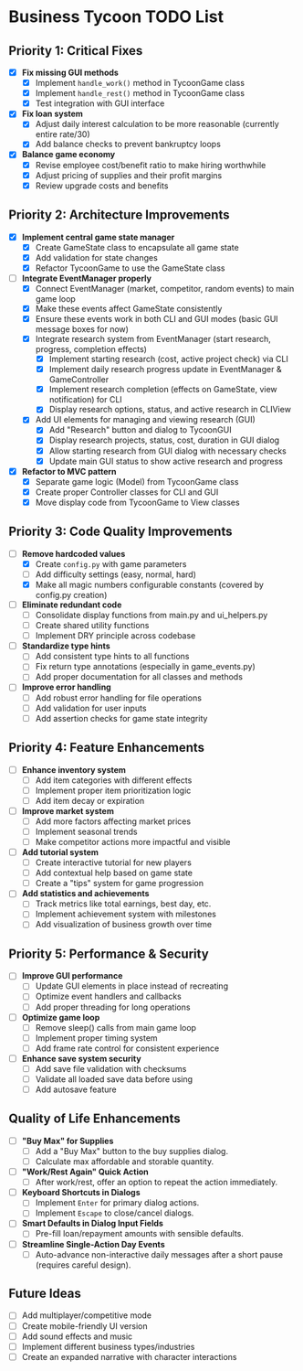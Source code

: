 # Business Tycoon TODO List

## Priority 1: Critical Fixes
- [x] **Fix missing GUI methods**
  - [x] Implement `handle_work()` method in TycoonGame class
  - [x] Implement `handle_rest()` method in TycoonGame class
  - [x] Test integration with GUI interface

- [x] **Fix loan system**
  - [x] Adjust daily interest calculation to be more reasonable (currently entire rate/30)
  - [x] Add balance checks to prevent bankruptcy loops

- [x] **Balance game economy**
  - [x] Revise employee cost/benefit ratio to make hiring worthwhile
  - [x] Adjust pricing of supplies and their profit margins
  - [x] Review upgrade costs and benefits

## Priority 2: Architecture Improvements
- [x] **Implement central game state manager**
  - [x] Create GameState class to encapsulate all game state
  - [x] Add validation for state changes
  - [x] Refactor TycoonGame to use the GameState class

- [ ] **Integrate EventManager properly**
  - [x] Connect EventManager (market, competitor, random events) to main game loop
  - [x] Make these events affect GameState consistently
  - [x] Ensure these events work in both CLI and GUI modes (basic GUI message boxes for now)
  - [x] Integrate research system from EventManager (start research, progress, completion effects)
    - [x] Implement starting research (cost, active project check) via CLI
    - [x] Implement daily research progress update in EventManager & GameController
    - [x] Implement research completion (effects on GameState, view notification) for CLI
    - [x] Display research options, status, and active research in CLIView
  - [x] Add UI elements for managing and viewing research (GUI)
    - [x] Add "Research" button and dialog to TycoonGUI
    - [x] Display research projects, status, cost, duration in GUI dialog
    - [x] Allow starting research from GUI dialog with necessary checks
    - [x] Update main GUI status to show active research and progress

- [x] **Refactor to MVC pattern**
  - [x] Separate game logic (Model) from TycoonGame class
  - [x] Create proper Controller classes for CLI and GUI
  - [x] Move display code from TycoonGame to View classes

## Priority 3: Code Quality Improvements
- [ ] **Remove hardcoded values**
  - [x] Create `config.py` with game parameters
  - [ ] Add difficulty settings (easy, normal, hard)
  - [x] Make all magic numbers configurable constants (covered by config.py creation)

- [ ] **Eliminate redundant code**
  - [ ] Consolidate display functions from main.py and ui_helpers.py
  - [ ] Create shared utility functions
  - [ ] Implement DRY principle across codebase

- [ ] **Standardize type hints**
  - [ ] Add consistent type hints to all functions
  - [ ] Fix return type annotations (especially in game_events.py)
  - [ ] Add proper documentation for all classes and methods

- [ ] **Improve error handling**
  - [ ] Add robust error handling for file operations
  - [ ] Add validation for user inputs
  - [ ] Add assertion checks for game state integrity

## Priority 4: Feature Enhancements
- [ ] **Enhance inventory system**
  - [ ] Add item categories with different effects
  - [ ] Implement proper item prioritization logic
  - [ ] Add item decay or expiration

- [ ] **Improve market system**
  - [ ] Add more factors affecting market prices
  - [ ] Implement seasonal trends
  - [ ] Make competitor actions more impactful and visible

- [ ] **Add tutorial system**
  - [ ] Create interactive tutorial for new players
  - [ ] Add contextual help based on game state
  - [ ] Create a "tips" system for game progression

- [ ] **Add statistics and achievements**
  - [ ] Track metrics like total earnings, best day, etc.
  - [ ] Implement achievement system with milestones
  - [ ] Add visualization of business growth over time

## Priority 5: Performance & Security
- [ ] **Improve GUI performance**
  - [ ] Update GUI elements in place instead of recreating
  - [ ] Optimize event handlers and callbacks
  - [ ] Add proper threading for long operations

- [ ] **Optimize game loop**
  - [ ] Remove sleep() calls from main game loop
  - [ ] Implement proper timing system
  - [ ] Add frame rate control for consistent experience

- [ ] **Enhance save system security**
  - [ ] Add save file validation with checksums
  - [ ] Validate all loaded save data before using
  - [ ] Add autosave feature

## Quality of Life Enhancements
- [ ] **"Buy Max" for Supplies**
  - [ ] Add a "Buy Max" button to the buy supplies dialog.
  - [ ] Calculate max affordable and storable quantity.
- [ ] **"Work/Rest Again" Quick Action**
  - [ ] After work/rest, offer an option to repeat the action immediately.
- [ ] **Keyboard Shortcuts in Dialogs**
  - [ ] Implement `Enter` for primary dialog actions.
  - [ ] Implement `Escape` to close/cancel dialogs.
- [ ] **Smart Defaults in Dialog Input Fields**
  - [ ] Pre-fill loan/repayment amounts with sensible defaults.
- [ ] **Streamline Single-Action Day Events**
  - [ ] Auto-advance non-interactive daily messages after a short pause (requires careful design).

## Future Ideas
- [ ] Add multiplayer/competitive mode
- [ ] Create mobile-friendly UI version
- [ ] Add sound effects and music
- [ ] Implement different business types/industries
- [ ] Create an expanded narrative with character interactions 
